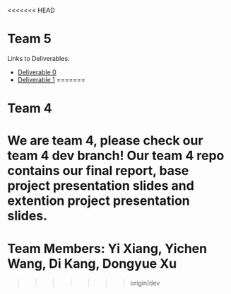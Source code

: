 <<<<<<< HEAD
# Team 5

Links to Deliverables:
- [Deliverable 0](https://github.com/BU-Spark/ds-councilor-mejia-city-services/tree/team-5/fall22-team-5/deliverables/deliverable0)
- [Deliverable 1](https://github.com/BU-Spark/ds-councilor-mejia-city-services/tree/team-5/fall22-team-5/deliverables/deliverable1)
=======
# Team 4

# We are team 4, please check our team 4 dev branch! Our team 4 repo contains our final report, base project presentation slides and extention project presentation slides. 

# Team Members: Yi Xiang, Yichen Wang, Di Kang, Dongyue Xu
>>>>>>> origin/dev


